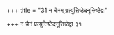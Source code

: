 +++
title = "31 न चैनम् प्रत्युत्तिष्ठेदनूत्तिष्ठेद्वा"

+++
न चैनं प्रत्युत्तिष्ठेदनूत्तिष्ठेद्वा ३१
